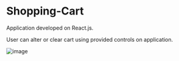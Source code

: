 # Shopping-Cart

Application developed on React.js.

User can alter or clear cart using provided controls on application.

![image](https://user-images.githubusercontent.com/107784718/185145807-ab5a66bf-994a-474e-8d00-8f8263c8d76b.png)

